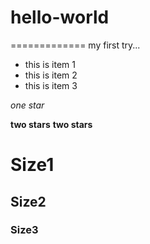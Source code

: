 # hello-world
=============
my first try...

- this is item 1
- this is item 2
- this is item 3

*one star*

**two stars**
**two stars**

# Size1
## Size2
### Size3
